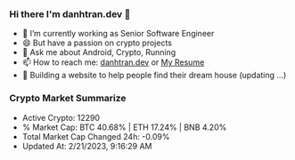 ### Hi there I'm danhtran.dev 👋

- 🔭 I’m currently working as Senior Software Engineer
- 😄 But have a passion on crypto projects
- 💬 Ask me about Android, Crypto, Running 
- 📫 How to reach me: <a href="https://danhtran.dev" target="_blank">danhtran.dev</a> or <a href="Dan-Resume.pdf" target="_blank">My Resume</a>
- 🌱 Building a website to help people find their dream house (updating ...)

### Crypto Market Summarize
- Active Crypto: 12290
- % Market Cap: BTC 40.68% | ETH 17.24% | BNB 4.20%
- Total Market Cap Changed 24h: -0.09%
- Updated At: 2/21/2023, 9:16:29 AM
